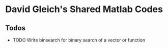 David Gleich's Shared Matlab Codes
==================================

Todos
-----
* TODO Write binsearch for binary search of a vector or function



